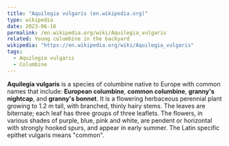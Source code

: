 ```yaml
---
title: "Aquilegia vulgaris (en.wikipedia.org)"
type: wikipedia
date: 2023-06-16
permalink: /en.wikipedia.org/wiki/Aquilegia_vulgaris
related: Young columbine in the backyard
wikipedia: "https://en.wikipedia.org/wiki/Aquilegia_vulgaris"
tags:
  - Aquilegia vulgaris
  - Columbine
---
```

**Aquilegia vulgaris** is a species of columbine native to Europe with common names that include: **European columbine**, **common columbine**, **granny's nightcap**, and **granny's bonnet**. It is a flowering herbaceous perennial plant growing to 1.2 m tall, with branched, thinly hairy stems. The leaves are biternate; each leaf has three groups of three leaflets. The flowers, in various shades of purple, blue, pink and white, are pendent or horizontal with strongly hooked spurs, and appear in early summer. The Latin specific epithet vulgaris means "common".